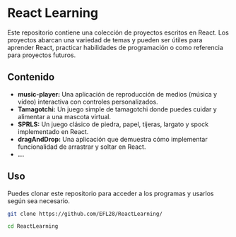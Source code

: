 # React Learning

Este repositorio contiene una colección de proyectos escritos en React. Los proyectos abarcan una variedad de temas y pueden ser útiles para aprender React, practicar habilidades de programación o como referencia para proyectos futuros.

## Contenido

- **music-player:** Una aplicación de reproducción de medios (música y vídeo) interactiva con controles personalizados.
- **Tamagotchi:** Un juego simple de tamagotchi donde puedes cuidar y alimentar a una mascota virtual.
- **SPRLS:** Un juego clásico de piedra, papel, tijeras, largato y spock implementado en React.
- **dragAndDrop:** Una aplicación que demuestra cómo implementar funcionalidad de arrastrar y soltar en React.
- **...**

## Uso

Puedes clonar este repositorio para acceder a los programas y usarlos según sea necesario.

```bash
git clone https://github.com/EFL28/ReactLearning/
```

```bash
cd ReactLearning
```
